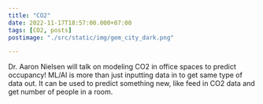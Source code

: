 ```yaml
---
title: "CO2"
date: 2022-11-17T18:57:00.000+07:00
tags: [CO2, posts]
postimage: "./src/static/img/gem_city_dark.png"

---
```


Dr. Aaron Nielsen will talk on modeling CO2 in office spaces to predict occupancy!
ML/AI is more than just inputting data in to get same type of data out.
It can be used to predict something new, like feed in CO2 data and get number of people in a room.

